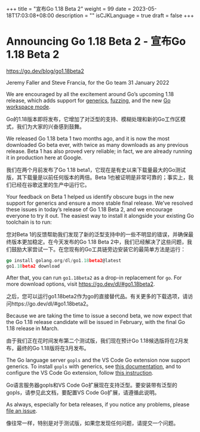 +++
title = "宣布Go 1.18 Beta 2"
weight = 99
date = 2023-05-18T17:03:08+08:00
description = ""
isCJKLanguage = true
draft = false
+++

# Announcing Go 1.18 Beta 2 - 宣布Go 1.18 Beta 2

https://go.dev/blog/go1.18beta2

Jeremy Faller and Steve Francia, for the Go team
31 January 2022

We are encouraged by all the excitement around Go’s upcoming 1.18 release, which adds support for [generics](https://go.dev/blog/why-generics), [fuzzing](https://go.dev/blog/fuzz-beta), and the new [Go workspace mode](https://go.dev/design/45713-workspace).

Go的1.18版本即将发布，它增加了对泛型的支持、模糊处理和新的Go工作区模式，我们为大家的兴奋感到鼓舞。

We released Go 1.18 beta 1 two months ago, and it is now the most downloaded Go beta ever, with twice as many downloads as any previous release. Beta 1 has also proved very reliable; in fact, we are already running it in production here at Google.

我们在两个月前发布了Go 1.18 beta1，它现在是有史以来下载量最大的Go测试版，其下载量是以前任何版本的两倍。Beta 1也被证明是非常可靠的；事实上，我们已经在谷歌这里的生产中运行它。

Your feedback on Beta 1 helped us identify obscure bugs in the new support for generics and ensure a more stable final release. We’ve resolved these issues in today’s release of Go 1.18 Beta 2, and we encourage everyone to try it out. The easiest way to install it alongside your existing Go toolchain is to run:

您对Beta 1的反馈帮助我们发现了新的泛型支持中的一些不明显的错误，并确保最终版本更加稳定。在今天发布的Go 1.18 Beta 2中，我们已经解决了这些问题，我们鼓励大家尝试一下。在您现有的Go工具链旁边安装它的最简单方法是运行：

```go linenums="1"
go install golang.org/dl/go1.18beta2@latest
go1.18beta2 download
```

After that, you can run `go1.18beta2` as a drop-in replacement for `go`. For more download options, visit https://go.dev/dl/#go1.18beta2.

之后，您可以运行go1.18beta2作为go的直接替代品。有关更多的下载选项，请访问https://go.dev/dl/#go1.18beta2。

Because we are taking the time to issue a second beta, we now expect that the Go 1.18 release candidate will be issued in February, with the final Go 1.18 release in March.

由于我们正在花时间发布第二个测试版，我们现在预计Go 1.18候选版将在2月发布，最终的Go 1.18版将在3月发布。

The Go language server `gopls` and the VS Code Go extension now support generics. To install `gopls` with generics, see [this documentation](https://github.com/golang/tools/blob/master/gopls/doc/advanced.md#working-with-generic-code), and to configure the VS Code Go extension, follow [this instruction](https://github.com/golang/vscode-go/blob/master/docs/advanced.md#using-go118).

Go语言服务器gopls和VS Code Go扩展现在支持泛型。要安装带有泛型的gopls，请参见此文档，要配置VS Code Go扩展，请遵循此说明。

As always, especially for beta releases, if you notice any problems, please [file an issue](https://go.dev/issue/new).

像往常一样，特别是对于测试版，如果您发现任何问题，请提交一个问题。
